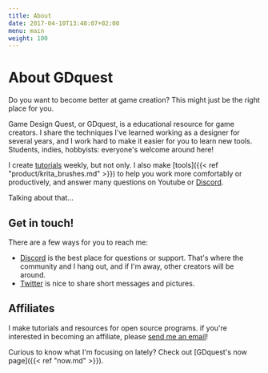 ```yaml
---
title: About
date: 2017-04-10T13:40:07+02:00
menu: main
weight: 100
---
```


# About GDquest

Do you want to become better at game creation? This might just be the right place for you.

Game Design Quest, or GDquest, is a educational resource for game creators. I share the techniques I've learned working as a designer for several years, and I work hard to make it easier for you to learn new tools. Students, indies, hobbyists: everyone's welcome around here!

I create [tutorials](https://www.youtube.com/channel/UCxboW7x0jZqFdvMdCFKTMsQ) weekly, but not only. I also make [tools]({{< ref "product/krita_brushes.md" >}}) to help you work more comfortably or productively, and answer many questions on Youtube or [Discord](https://discord.gg/KVaCsSP).

Talking about that...

## Get in touch!

There are a few ways for you to reach me:

- [Discord](https://discord.gg/KVaCsSP) is the best place for questions or support. That's where the community and I hang out, and if I'm away, other creators will be around.
- [Twitter](https://twitter.com/NathanGDquest) is nice to share short messages and pictures.

## Affiliates

I make tutorials and resources for open source programs. if you're interested in becoming an affiliate, please [send me an email](mailto:nathan@gdquest.com?subject=Affiliate%20partnership)!

Curious to know what I'm focusing on lately? Check out [GDquest's now page]({{< ref "now.md" >}}).